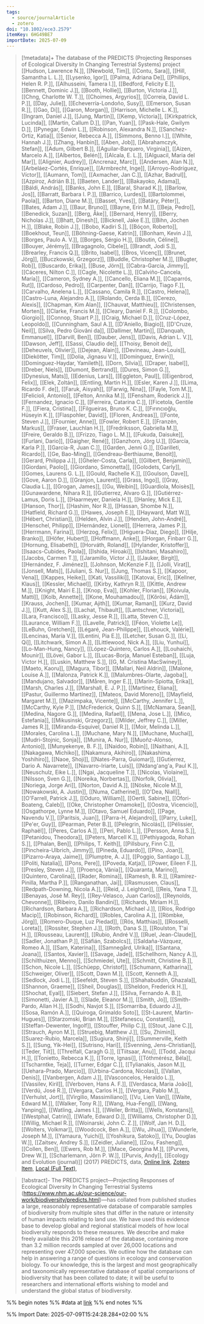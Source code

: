 ```yaml
---
tags:
  - source/journalArticle
  - zotero
doi: "10.1002/ece3.2579"
itemKey: 6HG49BE7
importDate: 2025-07-09
---
```

>[!metadata]+
> The database of the PREDICTS (Projecting Responses of Ecological Diversity In Changing Terrestrial Systems) project
> [[Hudson, Lawrence N.]], [[Newbold, Tim]], [[Contu, Sara]], [[Hill, Samantha L. L.]], [[Lysenko, Igor]], [[Palma, Adriana De]], [[Phillips, Helen R. P.]], [[Alhusseini, Tamera I.]], [[Bedford, Felicity E.]], [[Bennett, Dominic J.]], [[Booth, Hollie]], [[Burton, Victoria J.]], [[Chng, Charlotte W. T.]], [[Choimes, Argyrios]], [[Correia, David L. P.]], [[Day, Julie]], [[Echeverría-Londoño, Susy]], [[Emerson, Susan R.]], [[Gao, Di]], [[Garon, Morgan]], [[Harrison, Michelle L. K.]], [[Ingram, Daniel J.]], [[Jung, Martin]], [[Kemp, Victoria]], [[Kirkpatrick, Lucinda]], [[Martin, Callum D.]], [[Pan, Yuan]], [[Pask-Hale, Gwilym D.]], [[Pynegar, Edwin L.]], [[Robinson, Alexandra N.]], [[Sanchez-Ortiz, Katia]], [[Senior, Rebecca A.]], [[Simmons, Benno I.]], [[White, Hannah J.]], [[Zhang, Hanbin]], [[Aben, Job]], [[Abrahamczyk, Stefan]], [[Adum, Gilbert B.]], [[Aguilar-Barquero, Virginia]], [[Aizen, Marcelo A.]], [[Albertos, Belén]], [[Alcala, E. L.]], [[Alguacil, Maria del Mar]], [[Alignier, Audrey]], [[Ancrenaz, Marc]], [[Andersen, Alan N.]], [[Arbeláez-Cortés, Enrique]], [[Armbrecht, Inge]], [[Arroyo-Rodríguez, Víctor]], [[Aumann, Tom]], [[Axmacher, Jan C.]], [[Azhar, Badrul]], [[Azpiroz, Adrián B.]], [[Baeten, Lander]], [[Bakayoko, Adama]], [[Báldi, András]], [[Banks, John E.]], [[Baral, Sharad K.]], [[Barlow, Jos]], [[Barratt, Barbara I. P.]], [[Barrico, Lurdes]], [[Bartolommei, Paola]], [[Barton, Diane M.]], [[Basset, Yves]], [[Batáry, Péter]], [[Bates, Adam J.]], [[Baur, Bruno]], [[Bayne, Erin M.]], [[Beja, Pedro]], [[Benedick, Suzan]], [[Berg, Åke]], [[Bernard, Henry]], [[Berry, Nicholas J.]], [[Bhatt, Dinesh]], [[Bicknell, Jake E.]], [[Bihn, Jochen H.]], [[Blake, Robin J.]], [[Bobo, Kadiri S.]], [[Bóçon, Roberto]], [[Boekhout, Teun]], [[Böhning-Gaese, Katrin]], [[Bonham, Kevin J.]], [[Borges, Paulo A. V.]], [[Borges, Sérgio H.]], [[Boutin, Céline]], [[Bouyer, Jérémy]], [[Bragagnolo, Cibele]], [[Brandt, Jodi S.]], [[Brearley, Francis Q.]], [[Brito, Isabel]], [[Bros, Vicenç]], [[Brunet, Jörg]], [[Buczkowski, Grzegorz]], [[Buddle, Christopher M.]], [[Bugter, Rob]], [[Buscardo, Erika]], [[Buse, Jörn]], [[Cabra-García, Jimmy]], [[Cáceres, Nilton C.]], [[Cagle, Nicolette L.]], [[Calviño-Cancela, María]], [[Cameron, Sydney A.]], [[Cancello, Eliana M.]], [[Caparrós, Rut]], [[Cardoso, Pedro]], [[Carpenter, Dan]], [[Carrijo, Tiago F.]], [[Carvalho, Anelena L.]], [[Cassano, Camila R.]], [[Castro, Helena]], [[Castro-Luna, Alejandro A.]], [[Rolando, Cerda B.]], [[Cerezo, Alexis]], [[Chapman, Kim Alan]], [[Chauvat, Matthieu]], [[Christensen, Morten]], [[Clarke, Francis M.]], [[Cleary, Daniel F. R.]], [[Colombo, Giorgio]], [[Connop, Stuart P.]], [[Craig, Michael D.]], [[Cruz-López, Leopoldo]], [[Cunningham, Saul A.]], [[D'Aniello, Biagio]], [[D'Cruze, Neil]], [[Silva, Pedro Giovâni da]], [[Dallimer, Martin]], [[Danquah, Emmanuel]], [[Darvill, Ben]], [[Dauber, Jens]], [[Davis, Adrian L. V.]], [[Dawson, Jeff]], [[Sassi, Claudio de]], [[Thoisy, Benoit de]], [[Deheuvels, Olivier]], [[Dejean, Alain]], [[Devineau, Jean-Louis]], [[Diekötter, Tim]], [[Dolia, Jignasu V.]], [[Domínguez, Erwin]], [[Dominguez-Haydar, Yamileth]], [[Dorn, Silvia]], [[Draper, Isabel]], [[Dreber, Niels]], [[Dumont, Bertrand]], [[Dures, Simon G.]], [[Dynesius, Mats]], [[Edenius, Lars]], [[Eggleton, Paul]], [[Eigenbrod, Felix]], [[Elek, Zoltán]], [[Entling, Martin H.]], [[Esler, Karen J.]], [[Lima, Ricardo F. de]], [[Faruk, Aisyah]], [[Farwig, Nina]], [[Fayle, Tom M.]], [[Felicioli, Antonio]], [[Felton, Annika M.]], [[Fensham, Roderick J.]], [[Fernandez, Ignacio C.]], [[Ferreira, Catarina C.]], [[Ficetola, Gentile F.]], [[Fiera, Cristina]], [[Filgueiras, Bruno K. C.]], [[Fırıncıoğlu, Hüseyin K.]], [[Flaspohler, David]], [[Floren, Andreas]], [[Fonte, Steven J.]], [[Fournier, Anne]], [[Fowler, Robert E.]], [[Franzén, Markus]], [[Fraser, Lauchlan H.]], [[Fredriksson, Gabriella M.]], [[Freire, Geraldo B.]], [[Frizzo, Tiago L. M.]], [[Fukuda, Daisuke]], [[Furlani, Dario]], [[Gaigher, René]], [[Ganzhorn, Jörg U.]], [[García, Karla P.]], [[Garcia-R, Juan C.]], [[Garden, Jenni G.]], [[Garilleti, Ricardo]], [[Ge, Bao-Ming]], [[Gendreau-Berthiaume, Benoit]], [[Gerard, Philippa J.]], [[Gheler-Costa, Carla]], [[Gilbert, Benjamin]], [[Giordani, Paolo]], [[Giordano, Simonetta]], [[Golodets, Carly]], [[Gomes, Laurens G. L.]], [[Gould, Rachelle K.]], [[Goulson, Dave]], [[Gove, Aaron D.]], [[Granjon, Laurent]], [[Grass, Ingo]], [[Gray, Claudia L.]], [[Grogan, James]], [[Gu, Weibin]], [[Guardiola, Moisès]], [[Gunawardene, Nihara R.]], [[Gutierrez, Alvaro G.]], [[Gutiérrez-Lamus, Doris L.]], [[Haarmeyer, Daniela H.]], [[Hanley, Mick E.]], [[Hanson, Thor]], [[Hashim, Nor R.]], [[Hassan, Shombe N.]], [[Hatfield, Richard G.]], [[Hawes, Joseph E.]], [[Hayward, Matt W.]], [[Hébert, Christian]], [[Helden, Alvin J.]], [[Henden, John-André]], [[Henschel, Philipp]], [[Hernández, Lionel]], [[Herrera, James P.]], [[Herrmann, Farina]], [[Herzog, Felix]], [[Higuera-Diaz, Diego]], [[Hilje, Branko]], [[Höfer, Hubert]], [[Hoffmann, Anke]], [[Horgan, Finbarr G.]], [[Hornung, Elisabeth]], [[Horváth, Roland]], [[Hylander, Kristoffer]], [[Isaacs-Cubides, Paola]], [[Ishida, Hiroaki]], [[Ishitani, Masahiro]], [[Jacobs, Carmen T.]], [[Jaramillo, Víctor J.]], [[Jauker, Birgit]], [[Hernández, F. Jiménez]], [[Johnson, McKenzie F.]], [[Jolli, Virat]], [[Jonsell, Mats]], [[Juliani, S. Nur]], [[Jung, Thomas S.]], [[Kapoor, Vena]], [[Kappes, Heike]], [[Kati, Vassiliki]], [[Katovai, Eric]], [[Kellner, Klaus]], [[Kessler, Michael]], [[Kirby, Kathryn R.]], [[Kittle, Andrew M.]], [[Knight, Mairi E.]], [[Knop, Eva]], [[Kohler, Florian]], [[Koivula, Matti]], [[Kolb, Annette]], [[Kone, Mouhamadou]], [[Kőrösi, Ádám]], [[Krauss, Jochen]], [[Kumar, Ajith]], [[Kumar, Raman]], [[Kurz, David J.]], [[Kutt, Alex S.]], [[Lachat, Thibault]], [[Lantschner, Victoria]], [[Lara, Francisco]], [[Lasky, Jesse R.]], [[Latta, Steven C.]], [[Laurance, William F.]], [[Lavelle, Patrick]], [[Féon, Violette Le]], [[LeBuhn, Gretchen]], [[Légaré, Jean-Philippe]], [[Lehouck, Valérie]], [[Lencinas, María V.]], [[Lentini, Pia E.]], [[Letcher, Susan G.]], [[Li, Qi]], [[Litchwark, Simon A.]], [[Littlewood, Nick A.]], [[Liu, Yunhui]], [[Lo-Man-Hung, Nancy]], [[López-Quintero, Carlos A.]], [[Louhaichi, Mounir]], [[Lövei, Gabor L.]], [[Lucas-Borja, Manuel Esteban]], [[Luja, Victor H.]], [[Luskin, Matthew S.]], [[G, M. Cristina MacSwiney]], [[Maeto, Kaoru]], [[Magura, Tibor]], [[Mallari, Neil Aldrin]], [[Malone, Louise A.]], [[Malonza, Patrick K.]], [[Malumbres-Olarte, Jagoba]], [[Mandujano, Salvador]], [[Måren, Inger E.]], [[Marin-Spiotta, Erika]], [[Marsh, Charles J.]], [[Marshall, E. J. P.]], [[Martínez, Eliana]], [[Pastur, Guillermo Martínez]], [[Mateos, David Moreno]], [[Mayfield, Margaret M.]], [[Mazimpaka, Vicente]], [[McCarthy, Jennifer L.]], [[McCarthy, Kyle P.]], [[McFrederick, Quinn S.]], [[McNamara, Sean]], [[Medina, Nagore G.]], [[Medina, Rafael]], [[Mena, Jose L.]], [[Mico, Estefania]], [[Mikusinski, Grzegorz]], [[Milder, Jeffrey C.]], [[Miller, James R.]], [[Miranda-Esquivel, Daniel R.]], [[Moir, Melinda L.]], [[Morales, Carolina L.]], [[Muchane, Mary N.]], [[Muchane, Muchai]], [[Mudri-Stojnic, Sonja]], [[Munira, A. Nur]], [[Muoñz-Alonso, Antonio]], [[Munyekenye, B. F.]], [[Naidoo, Robin]], [[Naithani, A.]], [[Nakagawa, Michiko]], [[Nakamura, Akihiro]], [[Nakashima, Yoshihiro]], [[Naoe, Shoji]], [[Nates-Parra, Guiomar]], [[Gutierrez, Dario A. Navarrete]], [[Navarro-Iriarte, Luis]], [[Ndang'ang'a, Paul K.]], [[Neuschulz, Eike L.]], [[Ngai, Jacqueline T.]], [[Nicolas, Violaine]], [[Nilsson, Sven G.]], [[Noreika, Norbertas]], [[Norfolk, Olivia]], [[Noriega, Jorge Ari]], [[Norton, David A.]], [[Nöske, Nicole M.]], [[Nowakowski, A. Justin]], [[Numa, Catherine]], [[O'Dea, Niall]], [[O'Farrell, Patrick J.]], [[Oduro, William]], [[Oertli, Sabine]], [[Ofori-Boateng, Caleb]], [[Oke, Christopher Omamoke]], [[Oostra, Vicencio]], [[Osgathorpe, Lynne M.]], [[Otavo, Samuel Eduardo]], [[Page, Navendu V.]], [[Paritsis, Juan]], [[Parra-H, Alejandro]], [[Parry, Luke]], [[Pe'er, Guy]], [[Pearman, Peter B.]], [[Pelegrin, Nicolás]], [[Pélissier, Raphaël]], [[Peres, Carlos A.]], [[Peri, Pablo L.]], [[Persson, Anna S.]], [[Petanidou, Theodora]], [[Peters, Marcell K.]], [[Pethiyagoda, Rohan S.]], [[Phalan, Ben]], [[Philips, T. Keith]], [[Pillsbury, Finn C.]], [[Pincheira-Ulbrich, Jimmy]], [[Pineda, Eduardo]], [[Pino, Joan]], [[Pizarro-Araya, Jaime]], [[Plumptre, A. J.]], [[Poggio, Santiago L.]], [[Politi, Natalia]], [[Pons, Pere]], [[Poveda, Katja]], [[Power, Eileen F.]], [[Presley, Steven J.]], [[Proença, Vânia]], [[Quaranta, Marino]], [[Quintero, Carolina]], [[Rader, Romina]], [[Ramesh, B. R.]], [[Ramirez-Pinilla, Martha P.]], [[Ranganathan, Jai]], [[Rasmussen, Claus]], [[Redpath-Downing, Nicola A.]], [[Reid, J. Leighton]], [[Reis, Yana T.]], [[Benayas, José M. Rey]], [[Rey-Velasco, Juan Carlos]], [[Reynolds, Chevonne]], [[Ribeiro, Danilo Bandini]], [[Richards, Miriam H.]], [[Richardson, Barbara A.]], [[Richardson, Michael J.]], [[Ríos, Rodrigo Macip]], [[Robinson, Richard]], [[Robles, Carolina A.]], [[Römbke, Jörg]], [[Romero-Duque, Luz Piedad]], [[Rös, Matthias]], [[Rosselli, Loreta]], [[Rossiter, Stephen J.]], [[Roth, Dana S.]], [[Roulston, T'ai H.]], [[Rousseau, Laurent]], [[Rubio, André V.]], [[Ruel, Jean-Claude]], [[Sadler, Jonathan P.]], [[Sáfián, Szabolcs]], [[Saldaña-Vázquez, Romeo A.]], [[Sam, Katerina]], [[Samnegård, Ulrika]], [[Santana, Joana]], [[Santos, Xavier]], [[Savage, Jade]], [[Schellhorn, Nancy A.]], [[Schilthuizen, Menno]], [[Schmiedel, Ute]], [[Schmitt, Christine B.]], [[Schon, Nicole L.]], [[Schüepp, Christof]], [[Schumann, Katharina]], [[Schweiger, Oliver]], [[Scott, Dawn M.]], [[Scott, Kenneth A.]], [[Sedlock, Jodi L.]], [[Seefeldt, Steven S.]], [[Shahabuddin, Ghazala]], [[Shannon, Graeme]], [[Sheil, Douglas]], [[Sheldon, Frederick H.]], [[Shochat, Eyal]], [[Siebert, Stefan J.]], [[Silva, Fernando A. B.]], [[Simonetti, Javier A.]], [[Slade, Eleanor M.]], [[Smith, Jo]], [[Smith-Pardo, Allan H.]], [[Sodhi, Navjot S.]], [[Somarriba, Eduardo J.]], [[Sosa, Ramón A.]], [[Quiroga, Grimaldo Soto]], [[St-Laurent, Martin-Hugues]], [[Starzomski, Brian M.]], [[Stefanescu, Constanti]], [[Steffan-Dewenter, Ingolf]], [[Stouffer, Philip C.]], [[Stout, Jane C.]], [[Strauch, Ayron M.]], [[Struebig, Matthew J.]], [[Su, Zhimin]], [[Suarez-Rubio, Marcela]], [[Sugiura, Shinji]], [[Summerville, Keith S.]], [[Sung, Yik-Hei]], [[Sutrisno, Hari]], [[Svenning, Jens-Christian]], [[Teder, Tiit]], [[Threlfall, Caragh G.]], [[Tiitsaar, Anu]], [[Todd, Jacqui H.]], [[Tonietto, Rebecca K.]], [[Torre, Ignasi]], [[Tóthmérész, Béla]], [[Tscharntke, Teja]], [[Turner, Edgar C.]], [[Tylianakis, Jason M.]], [[Uehara-Prado, Marcio]], [[Urbina-Cardona, Nicolas]], [[Vallan, Denis]], [[Vanbergen, Adam J.]], [[Vasconcelos, Heraldo L.]], [[Vassilev, Kiril]], [[Verboven, Hans A. F.]], [[Verdasca, Maria João]], [[Verdú, José R.]], [[Vergara, Carlos H.]], [[Vergara, Pablo M.]], [[Verhulst, Jort]], [[Virgilio, Massimiliano]], [[Vu, Lien Van]], [[Waite, Edward M.]], [[Walker, Tony R.]], [[Wang, Hua-Feng]], [[Wang, Yanping]], [[Watling, James I.]], [[Weller, Britta]], [[Wells, Konstans]], [[Westphal, Catrin]], [[Wiafe, Edward D.]], [[Williams, Christopher D.]], [[Willig, Michael R.]], [[Woinarski, John C. Z.]], [[Wolf, Jan H. D.]], [[Wolters, Volkmar]], [[Woodcock, Ben A.]], [[Wu, Jihua]], [[Wunderle, Joseph M.]], [[Yamaura, Yuichi]], [[Yoshikura, Satoko]], [[Yu, Douglas W.]], [[Zaitsev, Andrey S.]], [[Zeidler, Juliane]], [[Zou, Fasheng]], [[Collen, Ben]], [[Ewers, Rob M.]], [[Mace, Georgina M.]], [[Purves, Drew W.]], [[Scharlemann, Jörn P. W.]], [[Purvis, Andy]], 
> [[Ecology and Evolution (journal)]] (2017)
> PREDICTS, data, 
> [Online link](https://onlinelibrary.wiley.com/doi/10.1002/ece3.2579), [Zotero Item](zotero://select/library/items/6HG49BE7), [Local (Full Text)](file://C:/Users/aburg/Documents/references/zotero/storage/G48Y5SUE/Hudson2017_databasePREDICTS.pdf), 

>[!abstract]-
>The PREDICTS project—Projecting Responses of Ecological Diversity In Changing Terrestrial Systems (https://www.nhm.ac.uk/our-science/our-work/biodiversity/predicts.html)—has collated from published studies a large, reasonably representative database of comparable samples of biodiversity from multiple sites that differ in the nature or intensity of human impacts relating to land use. We have used this evidence base to develop global and regional statistical models of how local biodiversity responds to these measures. We describe and make freely available this 2016 release of the database, containing more than 3.2 million records sampled at over 26,000 locations and representing over 47,000 species. We outline how the database can help in answering a range of questions in ecology and conservation biology. To our knowledge, this is the largest and most geographically and taxonomically representative database of spatial comparisons of biodiversity that has been collated to date; it will be useful to researchers and international efforts wishing to model and understand the global status of biodiversity.

%% begin notes %%
#data  at [link](https://www.nhm.ac.uk/our-science/our-work/biodiversity/predicts.html)
%% end notes %%

%% Import Date: 2025-07-09T15:24:28.284+02:00 %%
